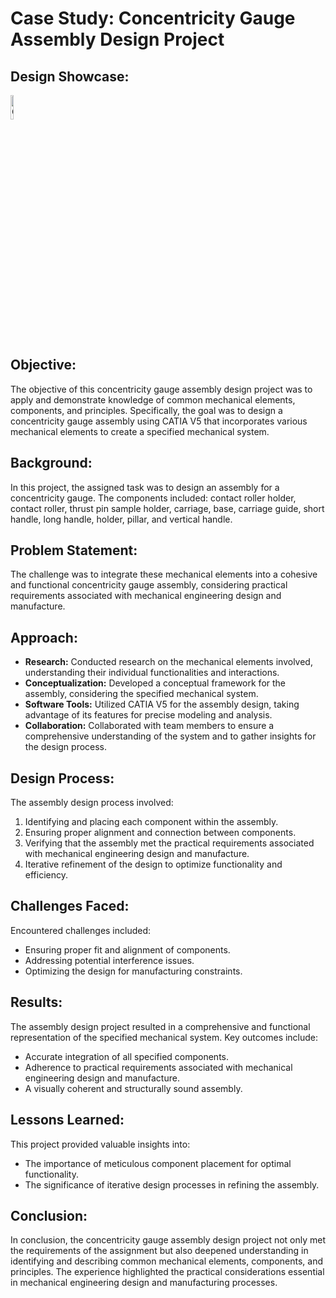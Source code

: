 
<h1>Case Study: Concentricity Gauge Assembly Design Project</h1>

<h2>Design Showcase:</h2>
<img src="https://github.com/Mathew2624/Case-Study-Assembly-Design-Project/assets/150618966/2e5fcbab-96e8-4754-8206-89fc3e190f25" alt="Concentricity Gauge Assembly Design Showcase" style="max-width: 10%; height: 10%">

<h2>Objective:</h2>
    <p>The objective of this concentricity gauge assembly design project was to apply and demonstrate knowledge of common
        mechanical elements, components, and principles. Specifically, the goal was to design a concentricity gauge
        assembly using CATIA V5 that incorporates various mechanical elements to create a specified mechanical system.</p>

<h2>Background:</h2>
    <p>In this project, the assigned task was to design an assembly for a concentricity gauge. The components included:
        contact roller holder, contact roller, thrust pin sample holder, carriage, base, carriage guide, short handle,
        long handle, holder, pillar, and vertical handle.</p>

<h2>Problem Statement:</h2>
    <p>The challenge was to integrate these mechanical elements into a cohesive and functional concentricity gauge
        assembly, considering practical requirements associated with mechanical engineering design and manufacture.</p>

<h2>Approach:</h2>
    <ul>
        <li><strong>Research:</strong> Conducted research on the mechanical elements involved, understanding their
            individual functionalities and interactions.</li>
        <li><strong>Conceptualization:</strong> Developed a conceptual framework for the assembly, considering the
            specified mechanical system.</li>
        <li><strong>Software Tools:</strong> Utilized CATIA V5 for the assembly design, taking advantage of its features
            for precise modeling and analysis.</li>
        <li><strong>Collaboration:</strong> Collaborated with team members to ensure a comprehensive understanding of the
            system and to gather insights for the design process.</li>
    </ul>

 <h2>Design Process:</h2>
    <p>The assembly design process involved:</p>
    <ol>
        <li>Identifying and placing each component within the assembly.</li>
        <li>Ensuring proper alignment and connection between components.</li>
        <li>Verifying that the assembly met the practical requirements associated with mechanical engineering design and
            manufacture.</li>
        <li>Iterative refinement of the design to optimize functionality and efficiency.</li>
    </ol>

<h2>Challenges Faced:</h2>
    <p>Encountered challenges included:</p>
    <ul>
        <li>Ensuring proper fit and alignment of components.</li>
        <li>Addressing potential interference issues.</li>
        <li>Optimizing the design for manufacturing constraints.</li>
    </ul>

<h2>Results:</h2>
    <p>The assembly design project resulted in a comprehensive and functional representation of the specified mechanical
        system. Key outcomes include:</p>
    <ul>
        <li>Accurate integration of all specified components.</li>
        <li>Adherence to practical requirements associated with mechanical engineering design and manufacture.</li>
        <li>A visually coherent and structurally sound assembly.</li>
    </ul>

<h2>Lessons Learned:</h2>
    <p>This project provided valuable insights into:</p>
    <ul>
        <li>The importance of meticulous component placement for optimal functionality.</li>
        <li>The significance of iterative design processes in refining the assembly.</li>
    </ul>

<h2>Conclusion:</h2>
    <p>In conclusion, the concentricity gauge assembly design project not only met the requirements of the assignment but
        also deepened understanding in identifying and describing common mechanical elements, components, and principles.
        The experience highlighted the practical considerations essential in mechanical engineering design and
        manufacturing processes.</p>

</body>

</html>
